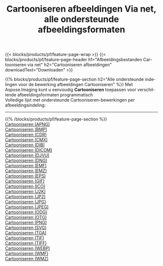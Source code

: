 ﻿---
title: Cartooniseren afbeeldingen Via net, alle ondersteunde afbeeldingsformaten 
weight: 3920
url: /nl/net/cartoonify 
lang: nl
langdirlevel: 2
locales: zh-hans,ja,it,ru,de,es,fr,nl,id,lt,pl,pt,vi,tr,ko,zh-hant,ar,hi,th,sv,cs,uk,he
description: Met behulp van Aspose.Imaging kunt u eenvoudig Cartooniseren afbeeldingen maken via net
---

{{< blocks/products/pf/feature-page-wrap >}}
{{< blocks/products/pf/feature-page-header h1="Afbeeldingsbestanden Cartooniseren via net" h2="Cartooniseren afbeeldingen" downloadText="Downloaden" >}}


{{% blocks/products/pf/feature-page-section  h2="Alle ondersteunde indelingen voor de bewerking afbeeldingen Cartooniseren" %}}
Met Aspose.Imaging kunt u eenvoudig **Cartooniseren** toepassen voor verschillende afbeeldingsformaten programmatisch
<br/>
Volledige lijst met ondersteunde Cartooniseren-bewerkingen per afbeeldingsindeling:
<hr/>
{{% /blocks/products/pf/feature-page-section %}}
<div class="container-fluid productfamilypage bg-gray">
    <div class="convertypes bg-gray agp-content section">
        <div class="container">
		<div class="row other-converters">
		    <div class='col-md-2 other-converter remove-lp remove-rp'><a href="/imaging/nl/net/cartoonify/apng" >Cartooniseren (APNG)</a></div><div class='col-md-2 other-converter remove-lp remove-rp'><a href="/imaging/nl/net/cartoonify/bmp" >Cartooniseren (BMP)</a></div><div class='col-md-2 other-converter remove-lp remove-rp'><a href="/imaging/nl/net/cartoonify/cdr" >Cartooniseren (CDR)</a></div><div class='col-md-2 other-converter remove-lp remove-rp'><a href="/imaging/nl/net/cartoonify/cmx" >Cartooniseren (CMX)</a></div><div class='col-md-2 other-converter remove-lp remove-rp'><a href="/imaging/nl/net/cartoonify/dib" >Cartooniseren (DIB)</a></div><div class='col-md-2 other-converter remove-lp remove-rp'><a href="/imaging/nl/net/cartoonify/dicom" >Cartooniseren (DICOM)</a></div><div class='col-md-2 other-converter remove-lp remove-rp'><a href="/imaging/nl/net/cartoonify/djvu" >Cartooniseren (DJVU)</a></div><div class='col-md-2 other-converter remove-lp remove-rp'><a href="/imaging/nl/net/cartoonify/dng" >Cartooniseren (DNG)</a></div><div class='col-md-2 other-converter remove-lp remove-rp'><a href="/imaging/nl/net/cartoonify/emf" >Cartooniseren (EMF)</a></div><div class='col-md-2 other-converter remove-lp remove-rp'><a href="/imaging/nl/net/cartoonify/emz" >Cartooniseren (EMZ)</a></div><div class='col-md-2 other-converter remove-lp remove-rp'><a href="/imaging/nl/net/cartoonify/eps" >Cartooniseren (EPS)</a></div><div class='col-md-2 other-converter remove-lp remove-rp'><a href="/imaging/nl/net/cartoonify/gif" >Cartooniseren (GIF)</a></div><div class='col-md-2 other-converter remove-lp remove-rp'><a href="/imaging/nl/net/cartoonify/ico" >Cartooniseren (ICO)</a></div><div class='col-md-2 other-converter remove-lp remove-rp'><a href="/imaging/nl/net/cartoonify/j2k" >Cartooniseren (J2K)</a></div><div class='col-md-2 other-converter remove-lp remove-rp'><a href="/imaging/nl/net/cartoonify/jp2" >Cartooniseren (JP2)</a></div><div class='col-md-2 other-converter remove-lp remove-rp'><a href="/imaging/nl/net/cartoonify/jpg" >Cartooniseren (JPG)</a></div><div class='col-md-2 other-converter remove-lp remove-rp'><a href="/imaging/nl/net/cartoonify/jpeg" >Cartooniseren (JPEG)</a></div><div class='col-md-2 other-converter remove-lp remove-rp'><a href="/imaging/nl/net/cartoonify/odg" >Cartooniseren (ODG)</a></div><div class='col-md-2 other-converter remove-lp remove-rp'><a href="/imaging/nl/net/cartoonify/otg" >Cartooniseren (OTG)</a></div><div class='col-md-2 other-converter remove-lp remove-rp'><a href="/imaging/nl/net/cartoonify/png" >Cartooniseren (PNG)</a></div><div class='col-md-2 other-converter remove-lp remove-rp'><a href="/imaging/nl/net/cartoonify/svg" >Cartooniseren (SVG)</a></div><div class='col-md-2 other-converter remove-lp remove-rp'><a href="/imaging/nl/net/cartoonify/tga" >Cartooniseren (TGA)</a></div><div class='col-md-2 other-converter remove-lp remove-rp'><a href="/imaging/nl/net/cartoonify/tif" >Cartooniseren (TIF)</a></div><div class='col-md-2 other-converter remove-lp remove-rp'><a href="/imaging/nl/net/cartoonify/tiff" >Cartooniseren (TIFF)</a></div><div class='col-md-2 other-converter remove-lp remove-rp'><a href="/imaging/nl/net/cartoonify/webp" >Cartooniseren (WEBP)</a></div><div class='col-md-2 other-converter remove-lp remove-rp'><a href="/imaging/nl/net/cartoonify/wmf" >Cartooniseren (WMF)</a></div><div class='col-md-2 other-converter remove-lp remove-rp'><a href="/imaging/nl/net/cartoonify/wmz" >Cartooniseren (WMZ)</a></div>
                </div>
        </div>
    </div>
</div>
<br/>
